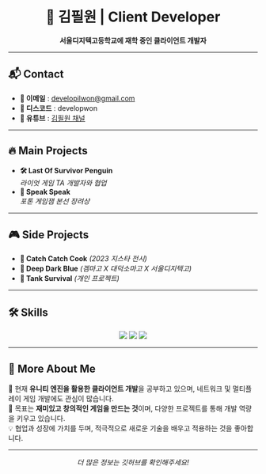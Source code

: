 <h1 align="center">👋 김필원 | Client Developer</h1>

<p align="center">
  <b>서울디지텍고등학교에 재학 중인 클라이언트 개발자</b>
</p>

---

## 📬 Contact  
- **📧 이메일** : [developilwon@gmail.com](mailto:developilwon@gmail.com)  
- **💬 디스코드** : developwon  
- **🎥 유튜브** : [김필원 채널](https://www.youtube.com/@%EA%B9%80%ED%95%84%EC%9B%90)  

---

## 🔥 Main Projects  
- **🛠 Last Of Survivor Penguin**  
  _라이엇 게임 TA 개발자와 협업_  
- **🎤 Speak Speak**  
  _포톤 게임잼 본선 장려상_  

---

## 🎮 Side Projects  
- **🍳 Catch Catch Cook** _(2023 지스타 전시)_  
- **🌊 Deep Dark Blue** _(겜마고 X 대덕소마고 X 서울디지텍고)_  
- **🚀 Tank Survival** _(개인 프로젝트)_  

---

## 🛠 Skills  
<p align="center">
  <img src="https://img.shields.io/badge/Unity-100000?style=for-the-badge&logo=unity&logoColor=white">
  <img src="https://img.shields.io/badge/C%23-239120?style=for-the-badge&logo=csharp&logoColor=white">
  <img src="https://img.shields.io/badge/Photon-1E90FF?style=for-the-badge&logo=photon&logoColor=white">
</p>

---

## 🚀 More About Me  
🌱 현재 **유니티 엔진을 활용한 클라이언트 개발**을 공부하고 있으며, 네트워크 및 멀티플레이 게임 개발에도 관심이 많습니다.  
🎯 목표는 **재미있고 창의적인 게임을 만드는 것**이며, 다양한 프로젝트를 통해 개발 역량을 키우고 있습니다.  
💡 협업과 성장에 가치를 두며, 적극적으로 새로운 기술을 배우고 적용하는 것을 좋아합니다.  

---

<p align="center">
  <i>더 많은 정보는 깃허브를 확인해주세요!</i>  
</p>
